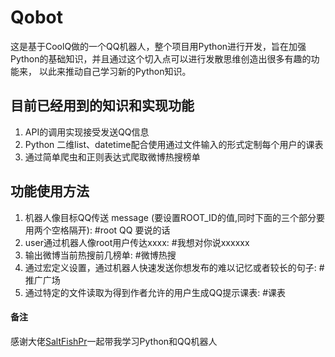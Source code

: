 Qobot 
====
这是基于CoolQ做的一个QQ机器人，整个项目用Python进行开发，旨在加强Python的基础知识，并且通过这个切入点可以进行发散思维创造出很多有趣的功能来，
以此来推动自己学习新的Python知识。

目前已经用到的知识和实现功能
-------
1. API的调用实现接受发送QQ信息
2. Python 二维list、datetime配合使用通过文件输入的形式定制每个用户的课表
3. 通过简单爬虫和正则表达式爬取微博热搜榜单


功能使用方法
-------
1. 机器人像目标QQ传送 message  (要设置ROOT_ID的值,同时下面的三个部分要用两个空格隔开):
#root QQ 要说的话
2. user通过机器人像root用户传达xxxx:
#我想对你说xxxxxx
3. 输出微博当前热搜前几榜单:
#微博热搜
4. 通过宏定义设置，通过机器人快速发送你想发布的难以记忆或者较长的句子:
#推广广场
5. 通过特定的文件读取为得到作者允许的用户生成QQ提示课表:
#课表

#### 备注
感谢大佬[SaltFishPr](http://www.SaltFishPr.github.io)一起带我学习Python和QQ机器人
